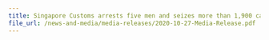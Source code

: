 ```yaml
---
title: Singapore Customs arrests five men and seizes more than 1,900 cartons of duty-unpaid cigarettes 
file_url: /news-and-media/media-releases/2020-10-27-Media-Release.pdf
---
```


